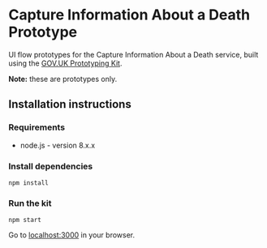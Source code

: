# Capture Information About a Death Prototype

UI flow prototypes for the Capture Information About a Death service, built using the [GOV.UK Prototyping Kit](https://govuk-prototype-kit.herokuapp.com/docs).

**Note:** these are prototypes only.

## Installation instructions

### Requirements

- node.js - version 8.x.x

### Install dependencies

```
npm install
```

### Run the kit

```
npm start
```

Go to [localhost:3000](http://localhost:3000/) in your browser.
